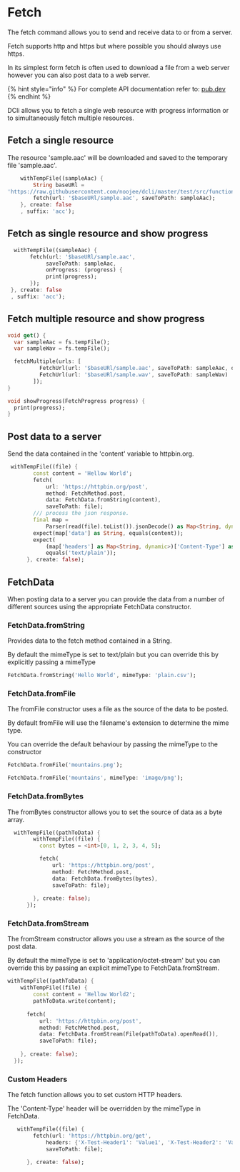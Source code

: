 # Fetch

The fetch command allows you to send and receive data to or from a server.

Fetch supports http and https but where possible you should always use https.

In its simplest form fetch is often used to download a file from a web server however you can also post data to a web server.

{% hint style="info" %}
For complete API documentation refer to: [pub.dev](https://pub.dev/documentation/dcli/latest/dcli/dcli-library.html)
{% endhint %}

DCli allows you to fetch a single web resource with progress information or to simultaneously fetch multiple resources.

## Fetch a single resource

The resource 'sample.aac' will be downloaded and saved to the temporary file 'sample.aac'.

```dart
    withTempFile((sampleAac) {
        String baseURl =
'https://raw.githubusercontent.com/noojee/dcli/master/test/src/functions/fetch_downloads';
        fetch(url: '$baseURl/sample.aac', saveToPath: sampleAac);
    }, create: false
    , suffix: 'acc');
```

## Fetch as single resource and show progress

```dart
  withTempFile((sampleAac) {
       fetch(url: '$baseURl/sample.aac',
            saveToPath: sampleAac,
            onProgress: (progress) {
            print(progress);
       });
 }, create: false
 , suffix: 'acc');
```

## Fetch multiple resource and show progress

```dart
void get() {
  var sampleAac = fs.tempFile();
  var sampleWav = fs.tempFile();

  fetchMultiple(urls: [
          FetchUrl(url: '$baseURl/sample.aac', saveToPath: sampleAac, onProgress: showProgress),
          FetchUrl(url: '$baseURl/sample.wav', saveToPath: sampleWav)
        ]);
}

void showProgress(FetchProgress progress) {
  print(progress);
}
```

## Post data to a server

Send the data contained in the 'content' variable to httpbin.org.

```dart
 withTempFile((file) {
        const content = 'Hellow World';
        fetch(
            url: 'https://httpbin.org/post',
            method: FetchMethod.post,
            data: FetchData.fromString(content),
            saveToPath: file);
        /// process the json response.
        final map =
            Parser(read(file).toList()).jsonDecode() as Map<String, dynamic>;
        expect(map['data'] as String, equals(content));
        expect(
            (map['headers'] as Map<String, dynamic>)['Content-Type'] as String,
            equals('text/plain'));
      }, create: false);
```

## FetchData

When posting data to a server you can provide the data from a number of different sources using the appropriate FetchData constructor.

### FetchData.fromString

Provides data to the fetch method contained in a String.&#x20;

By default the mimeType is set to text/plain but you can override this by explicitly passing a mimeType

```dart
FetchData.fromString('Hello World', mimeType: 'plain.csv');
```

### FetchData.fromFile

The fromFile constructor uses a file as the source of the data to be posted.

By default fromFile will use the filename's extension to determine the mime type.

You can override the default behaviour by passing the mimeType to the constructor

```dart
FetchData.fromFile('mountains.png');

FetchData.fromFile('mountains', mimeType: 'image/png');
```

### FetchData.fromBytes

The fromBytes constructor allows you to set the source of data as a byte array.

```dart
  withTempFile((pathToData) {
        withTempFile((file) {
          const bytes = <int>[0, 1, 2, 3, 4, 5];

          fetch(
              url: 'https://httpbin.org/post',
              method: FetchMethod.post,
              data: FetchData.fromBytes(bytes),
              saveToPath: file);
        
        }, create: false);
      });
```

### FetchData.fromStream

The fromStream constructor allows you use a stream as the source of the post data.

By default the mimeType is set to 'application/octet-stream' but you can override this by passing an explicit mimeType to FetchData.fromStream.

```dart
withTempFile((pathToData) { 
    withTempFile((file) { 
        const content = 'Hellow World2'; 
        pathToData.write(content);  
            
      fetch(
          url: 'https://httpbin.org/post',
          method: FetchMethod.post,
          data: FetchData.fromStream(File(pathToData).openRead()),
          saveToPath: file);
          
    }, create: false);
  });
```

### Custom Headers

The fetch function allows you to set custom HTTP headers.

The 'Content-Type' header will be overridden by the mimeType in FetchData.&#x20;

```dart
   withTempFile((file) {
        fetch(url: 'https://httpbin.org/get',
            headers: {'X-Test-Header1': 'Value1', 'X-Test-Header2': 'Value2'},
            saveToPath: file);
            
      }, create: false);
```
